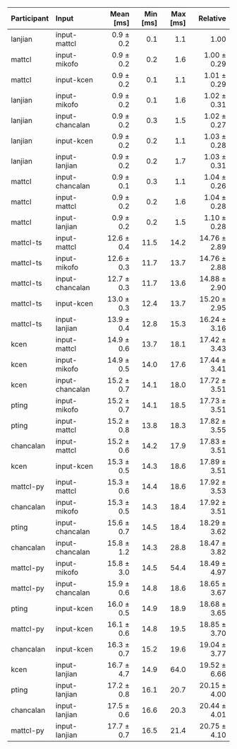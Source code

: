 | Participant | Input | Mean [ms] | Min [ms] | Max [ms] | Relative |
|:---|:---|---:|---:|---:|---:|
| lanjian | input-mattcl | 0.9 ± 0.2 | 0.1 | 1.1 | 1.00 |
| mattcl | input-mikofo | 0.9 ± 0.2 | 0.2 | 1.6 | 1.00 ± 0.29 |
| mattcl | input-kcen | 0.9 ± 0.2 | 0.1 | 1.1 | 1.01 ± 0.29 |
| lanjian | input-mikofo | 0.9 ± 0.2 | 0.1 | 1.6 | 1.02 ± 0.31 |
| lanjian | input-chancalan | 0.9 ± 0.2 | 0.3 | 1.5 | 1.02 ± 0.27 |
| lanjian | input-kcen | 0.9 ± 0.2 | 0.2 | 1.1 | 1.03 ± 0.28 |
| lanjian | input-lanjian | 0.9 ± 0.2 | 0.2 | 1.7 | 1.03 ± 0.31 |
| mattcl | input-chancalan | 0.9 ± 0.1 | 0.3 | 1.1 | 1.04 ± 0.26 |
| mattcl | input-mattcl | 0.9 ± 0.2 | 0.2 | 1.6 | 1.04 ± 0.28 |
| mattcl | input-lanjian | 0.9 ± 0.2 | 0.2 | 1.5 | 1.10 ± 0.28 |
| mattcl-ts | input-mattcl | 12.6 ± 0.4 | 11.5 | 14.2 | 14.76 ± 2.89 |
| mattcl-ts | input-mikofo | 12.6 ± 0.3 | 11.7 | 13.7 | 14.76 ± 2.88 |
| mattcl-ts | input-chancalan | 12.7 ± 0.3 | 11.7 | 13.6 | 14.88 ± 2.90 |
| mattcl-ts | input-kcen | 13.0 ± 0.3 | 12.4 | 13.7 | 15.20 ± 2.95 |
| mattcl-ts | input-lanjian | 13.9 ± 0.4 | 12.8 | 15.3 | 16.24 ± 3.16 |
| kcen | input-mattcl | 14.9 ± 0.6 | 13.7 | 18.1 | 17.42 ± 3.43 |
| kcen | input-mikofo | 14.9 ± 0.5 | 14.0 | 17.6 | 17.44 ± 3.41 |
| kcen | input-chancalan | 15.2 ± 0.7 | 14.1 | 18.0 | 17.72 ± 3.51 |
| pting | input-mikofo | 15.2 ± 0.7 | 14.1 | 18.5 | 17.73 ± 3.51 |
| pting | input-mattcl | 15.2 ± 0.8 | 13.8 | 18.3 | 17.82 ± 3.55 |
| chancalan | input-mattcl | 15.2 ± 0.6 | 14.2 | 17.9 | 17.83 ± 3.51 |
| kcen | input-kcen | 15.3 ± 0.5 | 14.3 | 18.6 | 17.89 ± 3.51 |
| mattcl-py | input-mattcl | 15.3 ± 0.6 | 14.4 | 18.6 | 17.92 ± 3.53 |
| chancalan | input-mikofo | 15.3 ± 0.5 | 14.3 | 18.4 | 17.92 ± 3.51 |
| pting | input-chancalan | 15.6 ± 0.7 | 14.5 | 18.4 | 18.29 ± 3.62 |
| chancalan | input-chancalan | 15.8 ± 1.2 | 14.3 | 28.8 | 18.47 ± 3.82 |
| mattcl-py | input-mikofo | 15.8 ± 3.0 | 14.5 | 54.4 | 18.49 ± 4.97 |
| mattcl-py | input-chancalan | 15.9 ± 0.6 | 14.8 | 18.6 | 18.65 ± 3.67 |
| pting | input-kcen | 16.0 ± 0.5 | 14.9 | 18.9 | 18.68 ± 3.65 |
| mattcl-py | input-kcen | 16.1 ± 0.6 | 14.8 | 19.5 | 18.85 ± 3.70 |
| chancalan | input-kcen | 16.3 ± 0.7 | 15.2 | 19.6 | 19.04 ± 3.77 |
| kcen | input-lanjian | 16.7 ± 4.7 | 14.9 | 64.0 | 19.52 ± 6.66 |
| pting | input-lanjian | 17.2 ± 0.8 | 16.1 | 20.7 | 20.15 ± 4.00 |
| chancalan | input-lanjian | 17.5 ± 0.6 | 16.6 | 20.3 | 20.44 ± 4.01 |
| mattcl-py | input-lanjian | 17.7 ± 0.7 | 16.5 | 21.4 | 20.75 ± 4.10 |
